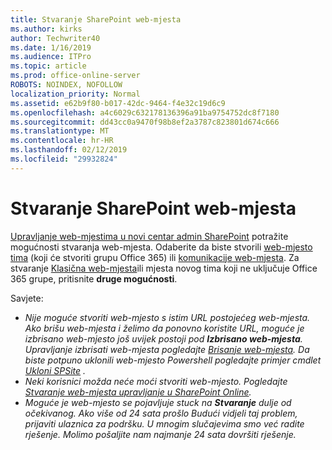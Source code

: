 ```yaml
---
title: Stvaranje SharePoint web-mjesta
ms.author: kirks
author: Techwriter40
ms.date: 1/16/2019
ms.audience: ITPro
ms.topic: article
ms.prod: office-online-server
ROBOTS: NOINDEX, NOFOLLOW
localization_priority: Normal
ms.assetid: e62b9f80-b017-42dc-9464-f4e32c19d6c9
ms.openlocfilehash: a4c6029c632178136396a91ba9754752dc8f7180
ms.sourcegitcommit: dd43cc0a9470f98b8ef2a3787c823801d674c666
ms.translationtype: MT
ms.contentlocale: hr-HR
ms.lasthandoff: 02/12/2019
ms.locfileid: "29932824"
---
```

# <a name="create-a-sharepoint-site"></a>Stvaranje SharePoint web-mjesta

[Upravljanje web-mjestima u novi centar admin SharePoint](https://docs.microsoft.com/sharepoint/manage-site-creation ) potražite mogućnosti stvaranja web-mjesta. Odaberite da biste stvorili [web-mjesto tima](https://support.office.com/article/create-a-team-site-in-sharepoint-ef10c1e7-15f3-42a3-98aa-b5972711777d?ui=en-US&amp;rs=en-US&amp;ad=US) (koji će stvoriti grupu Office 365) ili [komunikacije web-mjesta](https://support.office.com/article/7fb44b20-a72f-4d2c-9173-fc8f59ba50eb). Za stvaranje [Klasična web-mjesta](https://docs.microsoft.com/sharepoint/manage-sites-in-new-admin-center#create-a-site)ili mjesta novog tima koji ne uključuje Office 365 grupe, pritisnite **druge mogućnosti**. 
  
Savjete:
- *Nije moguće stvoriti web-mjesto s istim URL postojećeg web-mjesta. Ako brišu web-mjesta i želimo da ponovno koristite URL, moguće je izbrisano web-mjesto još uvijek postoji pod **Izbrisano web-mjesta**. Upravljanje izbrisati web-mjesta pogledajte [Brisanje web-mjesta](https://docs.microsoft.com/sharepoint/manage-sites-in-new-admin-center#delete-a-site). Da biste potpuno uklonili web-mjesto Powershell pogledajte primjer cmdlet [Ukloni SPSite](https://docs.microsoft.com/sharepoint/manage-sites-in-new-admin-center#delete-a-site) .*
- *Neki korisnici možda neće moći stvoriti web-mjesto. Pogledajte [Stvaranje web-mjesta upravljanje u SharePoint Online](https://docs.microsoft.com/sharepoint/manage-site-creation).*
- *Moguće je web-mjesto se pojavljuje stuck na **Stvaranje** dulje od očekivanog. Ako više od 24 sata prošlo Budući vidjeli taj problem, prijaviti ulaznica za podršku. U mnogim slučajevima smo već radite rješenje. Molimo pošaljite nam najmanje 24 sata dovršiti rješenje.*
